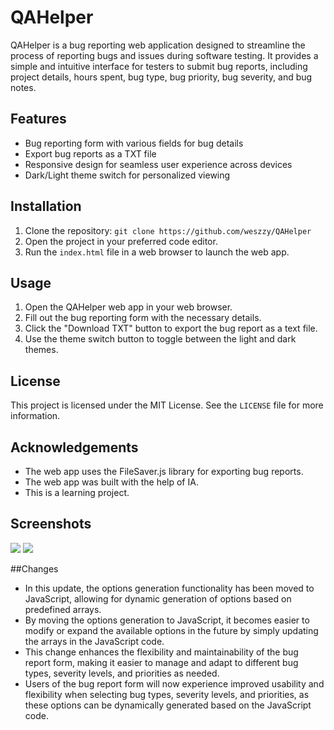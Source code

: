 # QAHelper

QAHelper is a bug reporting web application designed to streamline the process of reporting bugs and issues during software testing. It provides a simple and intuitive interface for testers to submit bug reports, including project details, hours spent, bug type, bug priority, bug severity, and bug notes.

## Features

- Bug reporting form with various fields for bug details
- Export bug reports as a TXT file
- Responsive design for seamless user experience across devices
- Dark/Light theme switch for personalized viewing

## Installation

1. Clone the repository: `git clone https://github.com/weszzy/QAHelper`
2. Open the project in your preferred code editor.
3. Run the `index.html` file in a web browser to launch the web app.

## Usage

1. Open the QAHelper web app in your web browser.
2. Fill out the bug reporting form with the necessary details.
3. Click the "Download TXT" button to export the bug report as a text file.
4. Use the theme switch button to toggle between the light and dark themes.

## License

This project is licensed under the MIT License. See the `LICENSE` file for more information.

## Acknowledgements

- The web app uses the FileSaver.js library for exporting bug reports.
- The web app was built with the help of IA.
- This is a learning project.

## Screenshots
<img src="https://i.imgur.com/f5NwgBZ.png">
<img src="https://i.imgur.com/izBgfpM.png">

##Changes
- In this update, the options generation functionality has been moved to JavaScript, allowing for dynamic generation of options based on predefined arrays.
- By moving the options generation to JavaScript, it becomes easier to modify or expand the available options in the future by simply updating the arrays in the JavaScript code.
- This change enhances the flexibility and maintainability of the bug report form, making it easier to manage and adapt to different bug types, severity levels, and priorities as needed.
- Users of the bug report form will now experience improved usability and flexibility when selecting bug types, severity levels, and priorities, as these options can be dynamically generated based on the JavaScript code.
